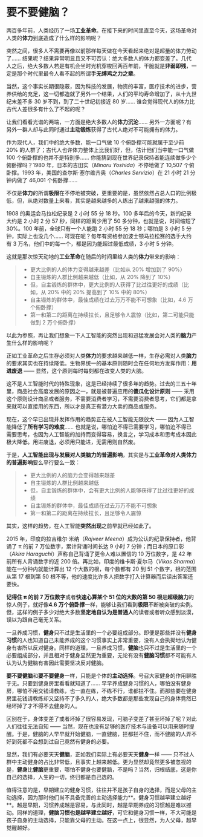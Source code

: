 # 要不要健脑？

两百多年前，人类经历了一场**工业革命**。在接下来的时间里直至今天，这场革命对人类的**体力**到底造成了什么样的影响呢？

突然之间，很多人不需要再像以前那样每天做在今天看起来绝对是超量的体力劳动了…… 结果呢？结果异常明显且又不可否认：绝大多数人的体力都变差了。几代人之后，绝大多数人若是有机会坐时光机穿梭回两百年前，干脆就是**非弱即残**，一定是那个时代里最令人看不起的所谓**手无缚鸡之力之辈**。

当然，这个事实长期很隐蔽，因为科技的发展，物资的丰富，医疗技术的进步，营养供给的充足，这一切都造就了另外一个结果，人们的平均寿命增加了，从十九世纪末差不多 30 岁不到，到了二十世纪初接近 80 岁…… 谁会觉得现代人的体力比古代人差很多有什么了不起的呢？

让我们看看光谱的两端，一方面是绝大多数人的**体力沉沦**…… 另外一方面呢？有另外一群人却与此同时通过**主动锻炼**获得了古代人绝对不可能拥有的体力。

作为现代人，我们中的绝大多数，能一口气做 10 个俯卧撑可能就属于至少前 20% 的人群了；古代人也许体力整体上比我们好，但，估计他们当中能一口气做 100 个俯卧撑的也并不是特别多…… 你能猜到现在世界纪录保持者能连续做多少个俯卧撑吗？1980 年，日本的吉田实（*Minoru Yoshida*）不停地做了 10,507 个俯卧撑。1993 年，美国的查尔斯·塞尔维齐奥（*Charles Servizio*）在 21 小时 21 分钟内做了 46,001 个俯卧撑…… 

不仅是**体力**的所谓**极限**在不停地被突破，更重要的是，虽然依然占总人口的比例极低，但，从绝对数量上来看，其实是越来越多的人练出了越来越强的体力。

1908 的奥运会马拉松纪录是 2 小时 55 分 18 秒。100 多年后的今天，新的纪录大约是 2 小时 2 分 57 秒，同样的距离少用了 50 多分钟，也就是说，时间缩短了 30%。100 年前，全球只有一个人能跑 2 小时 55 分 18 秒；哪怕是 3 小时 5 分钟，实际上也没几个…… 可现在呢？每年有资格参加波士顿马拉松赛的选手大约有 3 万名，他们中的每一个，都是因为能超过最低成绩，3 小时 5 分钟。

这就是那次惊天动地的**工业革命**在随后的时间里给人类的**体力**带来的影响：

> * 更大比例的人的体力变得越来越差（比如从 20% 增加到了 90%）
> * 自主锻炼的人群比例越来越低（比如，从 20% 降到了 10%）
> * 但，自主锻炼的群体中，更大比例的人获得了比过往更好的成绩（比如，从 20% 中的 20% 提高到了 10% 中的 80%）
> * 自主锻炼的群体中，最佳成绩在过去万万不能不可想象（比如，4.6 万个俯卧撑）
> * 第一和第二的距离在持续拉长，且足够令人震惊（比如，第二可能只能做到 2 万个俯卧撑）

以此为参照，再让我们想象一下人工智能的突然出现和迅猛发展会对人类的**脑力**产生什么样的影响呢？

正如工业革命之后生存必须对人类**体力**的要求越来越低一样，生存必需对人类**脑力**的要求其实也在持续降低。生物界统一的基本原则随时会在任何地方发挥作用：**用进废退** —— 显然，这个原则每时每刻都在改变人类的大脑。

这不是人工智能时代的特殊现象，这是已经持续了很多年的趋势。过去的三五十年里，商品社会高度发展的原因之一，就是被普遍应用的**傻瓜化设计原则** —— 采用这个原则设计商品或者服务，不需要消费者学习，不需要消费者思考，它们都是拿来就可以直接用的东西，所以才是真正有潜力大卖的商品或服务。

现在，这个早已出现并发挥作用的趋势正在被人工智能无限放大 —— 因为人工智能降低了**所有学习的难度**…… 也就是说，哪怕迫不得已需要学习，哪怕迫不得已需要思考，也因为人工智能的加持而变得容易，换言之，学习成本和思考成本因此极大降低。用进废退，必须用只能进，无需用则自然废。

于是，**人工智能出现与发展对人类脑力的普遍影响**，其实是与**工业革命对人类体力的普遍影响**要么平行要么一致：

> * 更大比例的人的脑力会变得越来越差
> * 自主锻炼的人群比例越来越低
> * 但，自主锻炼的群体中，会有更大比例的人能够获得了比过往更好的成绩
> * 自主锻炼的群体中，最佳成绩在过去万万不能不可想象
> * 第一和第二的距离在持续拉长，且足够令人震惊

其实，这样的趋势，在人工智能**突然出现**之前早就已经如此了。

2015 年，印度的拉吉维尔·米纳（*Rajveer Meena*）成为公认的纪录保持者，他背诵了 π 的前 7 万位数字，累计背诵时间长达 9 小时 7 分钟；而日本的原口彰（*Akira Haraguchi*）声称自己背诵了更令人难以置信的 10 万位数字，是 42 年前所有人背诵数字的近 200 倍。再比如，印度的维卡斯·夏尔马（*Vikas Sharma*）能在一分钟内就能计算出 12 个大数的根，每个数都有 20 到 51 个数字，根的范围从第 17 根到第 50 根不等，他的速度比许多人把数字打入计算器而后读出答案还要快。

**记得住 π 的前 7 万位数字**或者**快速心算某个 51 位的大数的第 50 根**是**超级脑力**的惊人例子，就好像**4.6 万个俯卧撑**一样，能够让我们看到**极限**不断被突破的实例。但，这样的例子多少对绝大多数**坚定地自认为是普通人**的读者或者听众感到淡漠，误以为跟自己毫无关系。

一旦养成习惯，**健身**只不过是生活里的一个必要组成部分。即便是那些并没有**健身习惯**的人也知道自己未能养成的这个习惯事实上非常重要，没有人会执拗地认为健身有害所以反对健身。同样的道理，一旦养成习惯，**健脑**也只不过是生活里的一个必要组成部分，并且相对于健身显然更为重要，无论有没有**健脑习惯**都不可能有人认为认为健脑有害因此需要坚决反对健脑。

**要不要健脑**和**要不要健身**一样，只能是个体的**主动选择**。号召大家健身的作用聊胜于无。只要到健身房里看看就知道了…… 早早养成健身习惯的人，哪怕没有健身房，哪怕不用交钱请教练，也一直在练，不练不行，谁都拦不住。而那些要在健身房里花钱请教练却又坚持不了多久的人，绝大多数都是那些发现自己的身体竟然已经坏掉了才不得不去健身的人。

区别在于，身体变差了或者坏掉了很容易发现，可脑子变差了甚至坏掉了呢？对此人们往往无法自知 —— 当然，现在也没有足够的医疗技术与设备可以用来随时提醒。于是，健脑的人早早就开始健脑，一直健脑，拦都拦不住，而不健脑的人弄不好到死都不会想到过自己竟然有健身的必要。

显然，我们有必要天天**健脑**，正如我们实际上有必要天天**健身**一样 —— 只不过人群中主动健身的占比非常低，且事实上越来越低。更为显然却竟然更多被忽视的是，**健身**比**健脑**更重要，哪怕不健身也要健脑，不是吗？当然，归根结底，这是你自己的选择，人生的一切，终归都是自己选的。

值得注意的是，早期建立的健身习惯，往往并不是孩子自身的选择，而是父母的主动选择，因为那时他们尚不具备完善的主动选择能力**。健身习惯越早建立越好**。越是早期，习惯养成越是容易，与此同时，越是早期养成的习惯越是难以撼动。同样的道理，**健脑习惯也是越早建立越好**，可它和健身习惯一样，不大可能是孩子自身的主动选择，只能靠父母的主动。在这一点上，很显然，为人父母，越早觉醒越好。